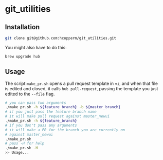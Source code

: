 git_utilities
=============

Installation
------------

```sh
git clone git@github.com:hcopperm/git_utilities.git
```

You might also have to do this:
```sh
brew upgrade hub
```

Usage
-----
The script `make_pr.sh` opens a pull request template in `vi`, and when that file is edited and closed, it calls `hub pull-request`, passing the template you just edited  to the `--file` flag. 


```sh
# you can pass two arguments
./make_pr.sh -h ${feature_branch} -b ${master_branch}
# if you just pass the feature branch name
# it will make pull request against master_newui
./make_pr.sh -h ${feature_branch}
# if you don't pass any arguments
# it will make a PR for the branch you are currently on
# against master_newui
./make_pr.sh
# pass -H for help
./make_pr.sh -H
>> Usage...
```


